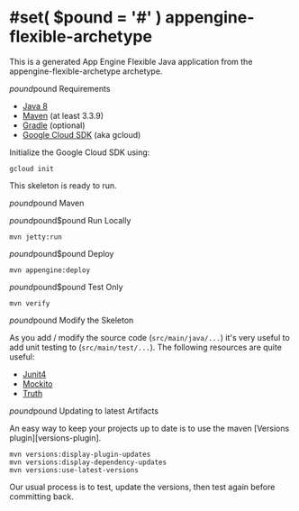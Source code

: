 #set( $pound = '#' )
appengine-flexible-archetype
============================

This is a generated App Engine Flexible Java application from the appengine-flexible-archetype archetype.

$pound$pound Requirements

* [Java 8](http://www.oracle.com/technetwork/java/javase/downloads/index.html)
* [Maven](https://maven.apache.org/download.cgi) (at least 3.3.9)
* [Gradle](https://gradle.org/gradle-download/) (optional)
* [Google Cloud SDK](https://cloud.google.com/sdk/) (aka gcloud)

Initialize the Google Cloud SDK using:

    gcloud init

This skeleton is ready to run.

$pound$pound Maven

$pound$pound$pound Run Locally

    mvn jetty:run

$pound$pound$pound Deploy

    mvn appengine:deploy

$pound$pound$pound Test Only

    mvn verify

$pound$pound Modify the Skeleton

As you add / modify the source code (`src/main/java/...`) it's very useful to add unit testing
to (`src/main/test/...`).  The following resources are quite useful:

* [Junit4](http://junit.org/junit4/)
* [Mockito](http://mockito.org/)
* [Truth](http://google.github.io/truth/)

$pound$pound Updating to latest Artifacts

An easy way to keep your projects up to date is to use the maven [Versions plugin][versions-plugin].

    mvn versions:display-plugin-updates
    mvn versions:display-dependency-updates
    mvn versions:use-latest-versions

Our usual process is to test, update the versions, then test again before committing back.

[plugin]: http://www.mojohaus.org/versions-maven-plugin/
